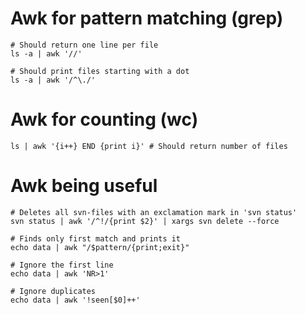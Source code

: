 # Awk for pattern matching (grep)

    # Should return one line per file
    ls -a | awk '//'

    # Should print files starting with a dot
    ls -a | awk '/^\./'

# Awk for counting (wc)

    ls | awk '{i++} END {print i}' # Should return number of files

# Awk being useful

    # Deletes all svn-files with an exclamation mark in 'svn status'
    svn status | awk '/^!/{print $2}' | xargs svn delete --force

    # Finds only first match and prints it
    echo data | awk "/$pattern/{print;exit}"

    # Ignore the first line
    echo data | awk 'NR>1'

    # Ignore duplicates
    echo data | awk '!seen[$0]++'
